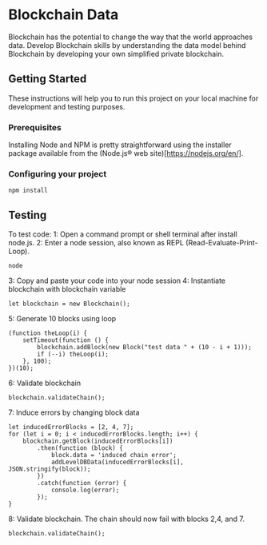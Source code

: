 # Blockchain Data

Blockchain has the potential to change the way that the world approaches data. Develop Blockchain skills by understanding the data model behind Blockchain by developing your own simplified private blockchain.

## Getting Started

These instructions will help you to run this project on your local machine for development and testing purposes.

### Prerequisites

Installing Node and NPM is pretty straightforward using the installer package available from the (Node.js® web site)[https://nodejs.org/en/].

### Configuring your project

```
npm install
```

## Testing

To test code:
1: Open a command prompt or shell terminal after install node.js.
2: Enter a node session, also known as REPL (Read-Evaluate-Print-Loop).
```
node
```
3: Copy and paste your code into your node session
4: Instantiate blockchain with blockchain variable
```
let blockchain = new Blockchain();
```
5: Generate 10 blocks using loop
```
(function theLoop(i) {
    setTimeout(function () {
        blockchain.addBlock(new Block("test data " + (10 - i + 1)));
        if (--i) theLoop(i);
    }, 100);
})(10);
```
6: Validate blockchain
```
blockchain.validateChain();
```
7: Induce errors by changing block data
```
let inducedErrorBlocks = [2, 4, 7];
for (let i = 0; i < inducedErrorBlocks.length; i++) {
    blockchain.getBlock(inducedErrorBlocks[i])
        .then(function (block) {
            block.data = 'induced chain error';
            addLevelDBData(inducedErrorBlocks[i], JSON.stringify(block));
        })
        .catch(function (error) {
            console.log(error);
        });
}
```
8: Validate blockchain. The chain should now fail with blocks 2,4, and 7.
```
blockchain.validateChain();
```
